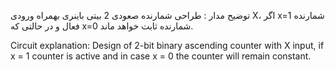 توضیح مدار :
طراحی شمارنده صعودی 2 بیتی باینری بهمراه ورودی X، اگر x=1 شمارنده فعال و در حالتی که x=0 شمارنده ثابت خواهد ماند.

Circuit explanation:
Design of 2-bit binary ascending counter with X input, if x = 1 counter is active and in case x = 0 the counter will remain constant.
